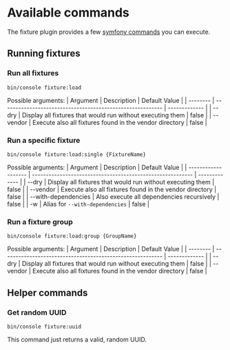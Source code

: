 # Available commands

The fixture plugin provides a few [symfony commands](#todo) you can execute.

## Running fixtures
### Run all fixtures
```shell:no-line-numbers
bin/console fixture:load
```

Possible arguments:
| Argument | Description                                                | Default Value |
| -------- | ---------------------------------------------------------- | ------------- |
| --dry    | Display all fixtures that would run without executing them | false         |
| --vendor | Execute also all fixtures found in the vendor directory    | false         |

### Run a specific fixture
```shell:no-line-numbers
bin/console fixture:load:single {FixtureName}
```

Possible arguments:
| Argument            | Description                                                | Default Value |
| ------------------- | ---------------------------------------------------------- | ------------- |
| --dry               | Display all fixtures that would run without executing them | false         |
| --vendor            | Execute also all fixtures found in the vendor directory    | false         |
| --with-dependencies | Also execute all dependencies recursively                  | false         |
| -w                  | Alias for `--with-dependencies`                            | false         |

### Run a fixture group
```shell:no-line-numbers
bin/console fixture:load:group {GroupName}
```

Possible arguments:
| Argument | Description                                                | Default Value |
| -------- | ---------------------------------------------------------- | ------------- |
| --dry    | Display all fixtures that would run without executing them | false         |
| --vendor | Execute also all fixtures found in the vendor directory    | false         |

## Helper commands
### Get random UUID
```shell:no-line-numbers
bin/console fixture:uuid
```

This command just returns a valid, random UUID.